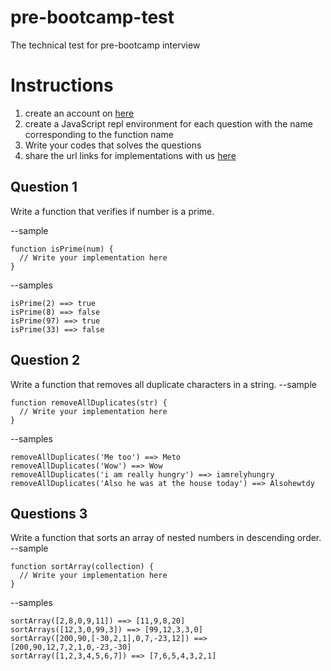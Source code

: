 # pre-bootcamp-test
The technical test for pre-bootcamp interview

# Instructions
1. create an account on [here](repl.it)
2. create a JavaScript repl environment for each question with the name corresponding to the function name
3. Write your codes that solves the questions
4. share the url links for implementations with us [here](https://forms.gle/azGag2sGQD9agc2C6)


## Question 1
Write a function that verifies if number is a prime.

--sample 
```
function isPrime(num) {
  // Write your implementation here
}
```
--samples
```
isPrime(2) ==> true
isPrime(8) ==> false
isPrime(97) ==> true
isPrime(33) ==> false
```

## Question 2
Write a function that removes all duplicate characters in a string.
--sample 
```
function removeAllDuplicates(str) {
  // Write your implementation here
}
```
--samples
```
removeAllDuplicates('Me too') ==> Meto
removeAllDuplicates('Wow') ==> Wow
removeAllDuplicates('i am really hungry') ==> iamrelyhungry
removeAllDuplicates('Also he was at the house today') ==> Alsohewtdy 
```

## Questions 3
Write a function that sorts an array of nested numbers in descending order.
--sample 
```
function sortArray(collection) {
  // Write your implementation here
}
```
--samples
```
sortArray([2,8,0,9,11]) ==> [11,9,8,20]
sortArrays([12,3,0,99,3]) ==> [99,12,3,3,0]
sortArray([200,90,[-30,2,1],0,7,-23,12]) ==> [200,90,12,7,2,1,0,-23,-30]
sortArray([1,2,3,4,5,6,7]) ==> [7,6,5,4,3,2,1] 
```
